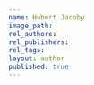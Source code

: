 ```yaml
---
name: Hubert Jacoby
image_path:
rel_authors:
rel_publishers:
rel_tags:
layout: author
published: true
---
```

